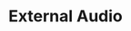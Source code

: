 ---
lang: es
layout: doc
redirect_from:
- /es/wiki/ExternalAudio/
- /es/doc/external-audio/
- /es/doc/ExternalAudio/
redirect_to: https://github.com/Qubes-Community/Contents/blob/master/docs/configuration/external-audio.md
ref: 100
title: External Audio
---